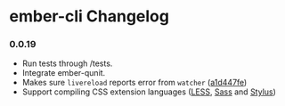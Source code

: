 # ember-cli Changelog

### 0.0.19

* Run tests through /tests.
* Integrate ember-qunit.
* Makes sure `livereload` reports error from `watcher` ([a1d447fe](https://github.com/stefanpenner/ember-cli/commit/a1d447fe654271f6cf4ea1e6b092a17bc6beed3a))
* Support compiling CSS extension languages ([LESS](http://lesscss.org/), [Sass](http://sass-lang.com/) and [Stylus](http://learnboost.github.io/stylus/))
